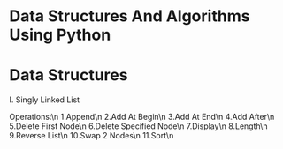 # Data Structures And Algorithms Using Python

# Data Structures

I. Singly Linked List

Operations:\n
 1.Append\n
 2.Add At Begin\n
 3.Add At End\n
 4.Add After\n
 5.Delete First Node\n
 6.Delete Specified Node\n
 7.Display\n
 8.Length\n
 9.Reverse List\n
 10.Swap 2 Nodes\n
 11.Sort\n
